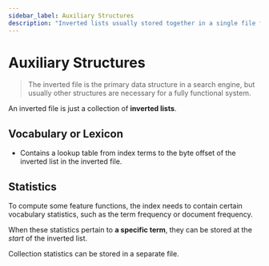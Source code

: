 ```yaml
---
sidebar_label: Auxiliary Structures
description: "Inverted lists usually stored together in a single file for efficiency."
---
```


# Auxiliary Structures

> The inverted file is the primary data structure in a search engine, but usually other structures are necessary for a fully functional system.

An inverted file is just a collection of **inverted lists**.

## Vocabulary or Lexicon

- Contains a lookup table from index terms to the byte offset of the inverted list in the inverted file.

## Statistics

To compute some feature functions, the index needs to contain certain vocabulary statistics, such as the term frequency or document frequency.

When these statistics pertain to **a specific term**, they can be stored at the _start_ of the inverted list.

Collection statistics can be stored in a separate file.
